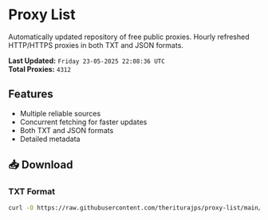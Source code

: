 # Proxy List

Automatically updated repository of free public proxies. Hourly refreshed HTTP/HTTPS proxies in both TXT and JSON formats.

**Last Updated:** `Friday 23-05-2025 22:08:36 UTC`  
**Total Proxies:** `4312`

## Features
- Multiple reliable sources
- Concurrent fetching for faster updates
- Both TXT and JSON formats
- Detailed metadata

## 📥 Download

### TXT Format
```bash
curl -O https://raw.githubusercontent.com/theriturajps/proxy-list/main/proxies.txt
